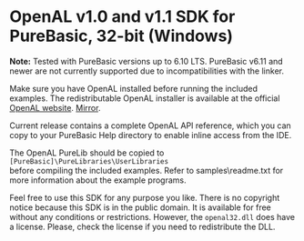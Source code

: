 # OpenAL v1.0 and v1.1 SDK for PureBasic, 32-bit (Windows)

**Note:** Tested with PureBasic versions up to 6.10 LTS. PureBasic v6.11
and newer are not currently supported due to incompatibilities  with
the linker.  

Make sure you have OpenAL installed before running the included
examples. The redistributable OpenAL installer is available at the
official [OpenAL website](https://www.openal.org/downloads/).
[Mirror](http://web.archive.org/web/20080523200706/developer.creative.com/landing.asp?cat=1&sbcat=31&top=38).  

Current release contains a complete  OpenAL API reference, which you
can copy to your PureBasic Help directory to enable inline access
from the IDE.  

The OpenAL PureLib should be copied to  
```[PureBasic]\PureLibraries\UserLibraries```  
before compiling the included examples. Refer to samples\readme.txt
for more information about the example programs.  

Feel free to use this SDK for any purpose you like. There is no
copyright notice because this SDK is in the public domain. It is
available for free without any conditions or restrictions. However,
the ```openal32.dll``` does have a license. Please, check the license if
you need to redistribute the DLL.
